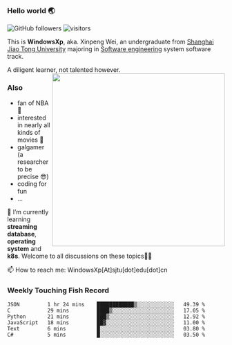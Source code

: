 <!--
**WindowsXp-Beta/WindowsXp-Beta** is a ✨ _special_ ✨ repository because its `README.md` (this file) appears on your GitHub profile.

Here are some ideas to get you started:

- 🔭 I’m currently working on ...
- 🌱 I’m currently learning ...
- 👯 I’m looking to collaborate on ...
- 🤔 I’m looking for help with ...
- 💬 Ask me about ...
- 📫 How to reach me: ...
- 😄 Pronouns: ...
- ⚡ Fun fact: ...
-->
### Hello world :earth_asia:
![GitHub followers](https://img.shields.io/github/followers/WindowsXp-Beta?style=social)
![visitors](https://visitor-badge.glitch.me/badge?page_id=WindowsXp-Beta)

This is **WindowsXp**, aka. Xinpeng Wei, an undergraduate from [Shanghai Jiao Tong University](http://en.sjtu.edu.cn/) majoring in [Software engineering](http://www.se.sjtu.edu.cn/) system software track.

A diligent learner, not talented however.<img align='right' src='https://github-readme-stats.vercel.app/api/top-langs/?username=WindowsXp-Beta&layout=compact&hide=scss,hcl,Tcl&langs_count=10&theme=tokyonight' width='400px'>

### Also
- fan of NBA :basketball:
- interested in nearly all kinds of movies :movie_camera:
- galgamer (a researcher to be precise :sunglasses:)
- coding for fun
- ...

🤔 I’m currently learning **streaming database**, **operating system** and **k8s**. Welcome to all discussions on these topics🍻🍻

📫 How to reach me: WindowsXp[At]sjtu[dot]edu[dot]cn

### Weekly Touching Fish Record

<!--START_SECTION:waka-->

```text
JSON         1 hr 24 mins    ████████████▒░░░░░░░░░░░░   49.39 %
C            29 mins         ████▒░░░░░░░░░░░░░░░░░░░░   17.05 %
Python       21 mins         ███▒░░░░░░░░░░░░░░░░░░░░░   12.92 %
JavaScript   18 mins         ██▓░░░░░░░░░░░░░░░░░░░░░░   11.00 %
Text         6 mins          █░░░░░░░░░░░░░░░░░░░░░░░░   03.80 %
C#           5 mins          █░░░░░░░░░░░░░░░░░░░░░░░░   03.50 %
```

<!--END_SECTION:waka-->
